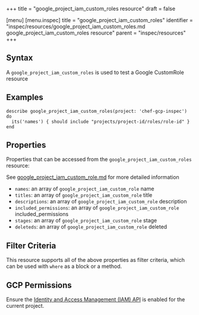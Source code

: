 +++
title = "google_project_iam_custom_roles resource"
draft = false

[menu]
  [menu.inspec]
    title = "google_project_iam_custom_roles"
    identifier = "inspec/resources/google_project_iam_custom_roles.md google_project_iam_custom_roles resource"
    parent = "inspec/resources"
+++


## Syntax
A `google_project_iam_custom_roles` is used to test a Google CustomRole resource

## Examples
```
describe google_project_iam_custom_roles(project: 'chef-gcp-inspec') do
  its('names') { should include "projects/project-id/roles/role-id" }
end
```

## Properties
Properties that can be accessed from the `google_project_iam_custom_roles` resource:

See [google_project_iam_custom_role.md](google_project_iam_custom_role.md) for more detailed information
  * `names`: an array of `google_project_iam_custom_role` name
  * `titles`: an array of `google_project_iam_custom_role` title
  * `descriptions`: an array of `google_project_iam_custom_role` description
  * `included_permissions`: an array of `google_project_iam_custom_role` included_permissions
  * `stages`: an array of `google_project_iam_custom_role` stage
  * `deleteds`: an array of `google_project_iam_custom_role` deleted

## Filter Criteria
This resource supports all of the above properties as filter criteria, which can be used
with `where` as a block or a method.

## GCP Permissions

Ensure the [Identity and Access Management (IAM) API](https://console.cloud.google.com/apis/library/iam.googleapis.com/) is enabled for the current project.
